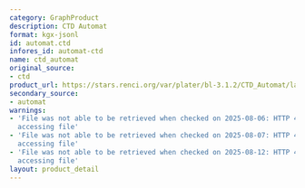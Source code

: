 ```yaml
---
category: GraphProduct
description: CTD Automat
format: kgx-jsonl
id: automat.ctd
infores_id: automat-ctd
name: ctd_automat
original_source:
- ctd
product_url: https://stars.renci.org/var/plater/bl-3.1.2/CTD_Automat/latest/kgx_files
secondary_source:
- automat
warnings:
- 'File was not able to be retrieved when checked on 2025-08-06: HTTP 404 error when
  accessing file'
- 'File was not able to be retrieved when checked on 2025-08-07: HTTP 404 error when
  accessing file'
- 'File was not able to be retrieved when checked on 2025-08-12: HTTP 404 error when
  accessing file'
layout: product_detail
---
```


